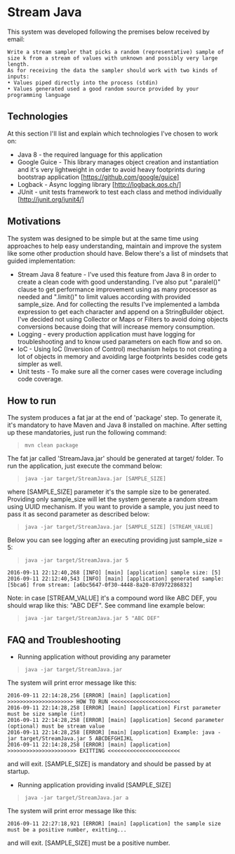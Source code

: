 # Stream Java
This system was developed following the premises below received by email:
```console
Write a stream sampler that picks a random (representative) sample of size k from a stream of values with unknown and possibly very large length.
As for receiving the data the sampler should work with two kinds of inputs:
• Values piped directly into the process (stdin)
• Values generated used a good random source provided by your programming language
```

## Technologies
At this section I'll list and explain which technologies I've chosen to work on:
* Java 8 - the required language for this application
* Google Guice - This library manages object creation and instantiation and it's very lightweight in order to avoid heavy  footprints during bootstrap application [https://github.com/google/guice]
* Logback - Async logging library [http://logback.qos.ch/]
* JUnit - unit tests framework to test each class and method individually [http://junit.org/junit4/]

## Motivations
The system was designed to be simple but at the same time using approaches to help easy understanding, maintain and improve the system like some other production should have. Below there's a list of mindsets that guided implementation:
* Stream Java 8 feature - I've used this feature from Java 8 in order to create a clean code with good understanding. I've also put ".paralel()" clause to get performance improvement using as many processor as needed and ".limit()" to limit values according with provided sample_size. And for collecting the results I've implemented a lambda expression to get each character and append on a StringBuilder object. I've decided not using Collector or Maps or Filters to avoid doing objects conversions because doing that will increase memory consumption.
* Logging - every production application must have logging for troubleshooting and to know used parameters on each flow and so on.
* IoC - Using IoC (Inversion of Control) mechanism helps to not creating a lot of objects in memory and avoiding large footprints besides code gets simpler as well. 
* Unit tests - To make sure all the corner cases were coverage including code coverage.

## How to run
The system produces a fat jar at the end of 'package' step. To generate it, it's mandatory to have Maven and Java 8 installed on machine. After setting up these mandatories, just run the following command:
> `mvn clean package`

The fat jar called 'StreamJava.jar' should be generated at target/ folder. To run the application, just execute the command below:
> `java -jar target/StreamJava.jar [SAMPLE_SIZE]`

where [SAMPLE_SIZE] parameter it's the sample size to be generated. Providing only sample_size will let the system generate a random stream using UUID mechanism. If you want to provide a sample, you just need to pass it as second parameter as described below:
> `java -jar target/StreamJava.jar [SAMPLE_SIZE] [STREAM_VALUE]`

Below you can see logging after an executing providing just sample_size = 5:
> `java -jar target/StreamJava.jar 5`
```console
2016-09-11 22:12:40,268 [INFO] [main] [application] sample size: [5]
2016-09-11 22:12:40,543 [INFO] [main] [application] generated sample: [5bca6] from stream: [a6bc5647-0f30-4448-8a20-87d972286832]
```

Note: in case [STREAM_VALUE] it's a compound word like ABC DEF, you should wrap like this: "ABC DEF". See command line example below:
> `java -jar target/StreamJava.jar 5 "ABC DEF"`


## FAQ and Troubleshooting
* Running application without providing any parameter 

> `java -jar target/StreamJava.jar`

The system will print error message like this:

```console
2016-09-11 22:14:28,256 [ERROR] [main] [application] >>>>>>>>>>>>>>>>>>>>> HOW TO RUN <<<<<<<<<<<<<<<<<<<<<<
2016-09-11 22:14:28,258 [ERROR] [main] [application] First parameter must be size sample (int) 
2016-09-11 22:14:28,258 [ERROR] [main] [application] Second parameter (optional) must be stream value 
2016-09-11 22:14:28,258 [ERROR] [main] [application] Example: java -jar target/StreamJava.jar 5 ABCDEFGHIJKL
2016-09-11 22:14:28,258 [ERROR] [main] [application] >>>>>>>>>>>>>>>>>>>>>> EXITTING <<<<<<<<<<<<<<<<<<<<<<<
```
and will exit. [SAMPLE_SIZE] is mandatory and should be passed by at startup.

* Running application providing invalid [SAMPLE_SIZE]

> `java -jar target/StreamJava.jar a`

The system will print error message like this:

```console
2016-09-11 22:27:18,921 [ERROR] [main] [application] the sample size must be a positive number, exitting...
```
and will exit. [SAMPLE_SIZE] must be a positive number.